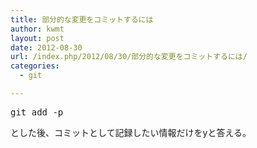 ```yaml
---
title: 部分的な変更をコミットするには
author: kwmt
layout: post
date: 2012-08-30
url: /index.php/2012/08/30/部分的な変更をコミットするには/
categories:
  - git

---
```

<pre class="go">git add -p
</pre>

とした後、コミットとして記録したい情報だけをyと答える。